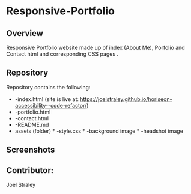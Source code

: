 # Responsive-Portfolio

## Overview

Responsive Portfolio website made up of index (About Me), Porfolio and Contact html and corresponding CSS pages
.
## Repository

Repository contains the following: 

* -index.html (site is live at: https://joelstraley.github.io/horiseon-accessibility--code-refactor/)
* -portfolio.html
* -contact.html
* -README.md
* assets (folder)
      * -style.css 
      * -background image
      * -headshot image

## Screenshots



## Contributor: 
Joel Straley
